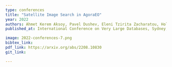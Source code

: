 ```yaml
---
type: conferences
title: "Satellite Image Search in AgoraEO"
year: 2022
authors: Ahmet Kerem Aksoy, Pavel Dushev, Eleni Tzirita Zacharatou, Holmer Hemsen, Marcela Charfuelan, Jorge-Arnulfo Quiané-Ruiz, Begüm Demir, Volker Markl
published_at: International Conference on Very Large Databases, Sydney, Australia, Sept. 2022

image: 2022-conferences-7.png
bibtex_link:
pdf_link: https://arxiv.org/abs/2208.10830
git_link:

---
```


